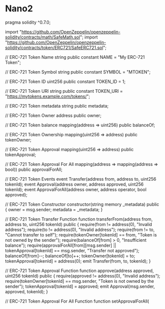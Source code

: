 # Nano2
pragma solidity ^0.7.0;

import "https://github.com/OpenZeppelin/openzeppelin-solidity/contracts/math/SafeMath.sol";
import "https://github.com/OpenZeppelin/openzeppelin-solidity/contracts/token/ERC721/SafeERC721.sol";

// ERC-721 Token Name
string public constant NAME = "My ERC-721 Token";

// ERC-721 Token Symbol
string public constant SYMBOL = "MTOKEN";

// ERC-721 Token ID
uint256 public constant TOKEN_ID = 1;

// ERC-721 Token URI
string public constant TOKEN_URI = "https://mytokens.example.com/tokens/";

// ERC-721 Token metadata
string public metadata;

// ERC-721 Token Owner
address public owner;

// ERC-721 Token balance
mapping(address => uint256) public balanceOf;

// ERC-721 Token Ownership
mapping(uint256 => address) public tokenOwner;

// ERC-721 Token Approval
mapping(uint256 => address) public tokenApproval;

// ERC-721 Token Approval For All
mapping(address => mapping(address => bool)) public approvalForAll;

// ERC-721 Token Events
event Transfer(address from, address to, uint256 tokenId);
event Approval(address owner, address approved, uint256 tokenId);
event ApprovalForAll(address owner, address operator, bool approved);

// ERC-721 Token Constructor
constructor(string memory _metadata) public {
    owner = msg.sender;
    metadata = _metadata;
}

// ERC-721 Token Transfer Function
function transferFrom(address from, address to, uint256 tokenId) public {
    require(from != address(0), "Invalid address");
    require(to != address(0), "Invalid address");
    require(from != to, "Cannot transfer to self");
    require(tokenOwner[tokenId] == from, "Token is not owned by the sender");
    require(balanceOf[from] > 0, "Insufficient balance");
    require(approvalForAll[from][msg.sender] || tokenApproval[tokenId] == msg.sender, "Transfer not approved");
    balanceOf[from]--;
    balanceOf[to]++;
    tokenOwner[tokenId] = to;
    tokenApproval[tokenId] = address(0);
    emit Transfer(from, to, tokenId);
}

// ERC-721 Token Approval Function
function approve(address approved, uint256 tokenId) public {
    require(approved != address(0), "Invalid address");
    require(tokenOwner[tokenId] == msg.sender, "Token is not owned by the sender");
    tokenApproval[tokenId] = approved;
    emit Approval(msg.sender, approved, tokenId);
}

// ERC-721 Token Approval For All Function
function setApprovalForAll(
